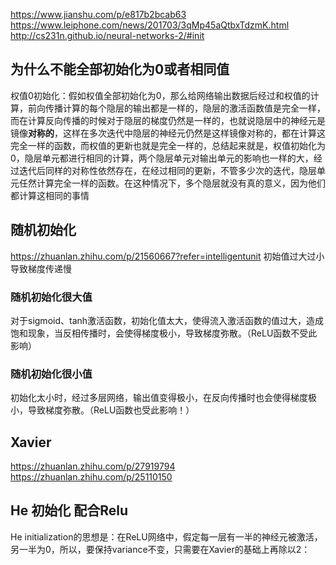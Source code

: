 

https://www.jianshu.com/p/e817b2bcab63
https://www.leiphone.com/news/201703/3qMp45aQtbxTdzmK.html
http://cs231n.github.io/neural-networks-2/#init
## 为什么不能全部初始化为0或者相同值

权值0初始化：假如权值全部初始化为0，那么给网络输出数据后经过和权值的计算，前向传播计算的每个隐层的输出都是一样的，隐层的激活函数值是完全一样，而在计算反向传播的时候对于隐层的梯度仍然是一样的，也就说隐层中的神经元是镜像**对称的**，这样在多次迭代中隐层的神经元仍然是这样镜像对称的，都在计算这完全一样的函数，而权值的更新也就是完全一样的，总结起来就是，权值初始化为0，隐层单元都进行相同的计算，两个隐层单元对输出单元的影响也一样的大，经过迭代后同样的对称性依然存在，在经过相同的更新，不管多少次的迭代，隐层单元任然计算完全一样的函数。在这种情况下，多个隐层就没有真的意义，因为他们都计算这相同的事情

## 随机初始化
https://zhuanlan.zhihu.com/p/21560667?refer=intelligentunit
初始值过大过小导致梯度传递慢

### 随机初始化很大值
对于sigmoid、tanh激活函数，初始化值太大，使得流入激活函数的值过大，造成饱和现象，当反相传播时，会使得梯度极小，导致梯度弥散。（ReLU函数不受此影响）
### 随机初始化很小值
初始化太小时，经过多层网络，输出值变得极小，在反向传播时也会使得梯度极小，导致梯度弥散。（ReLU函数也受此影响！）

## Xavier
https://zhuanlan.zhihu.com/p/27919794
https://zhuanlan.zhihu.com/p/25110150

## He 初始化 配合Relu
He initialization的思想是：在ReLU网络中，假定每一层有一半的神经元被激活，另一半为0，所以，要保持variance不变，只需要在Xavier的基础上再除以2：


